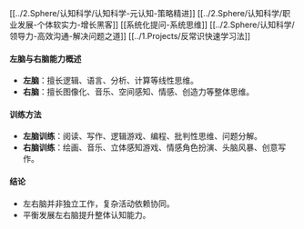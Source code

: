 
[[../2.Sphere/认知科学/认知科学-元认知-策略精进]] 
[[../2.Sphere/认知科学/职业发展-个体软实力-增长黑客]]
[[系统化提问-系统思维]]
[[../2.Sphere/认知科学/领导力-高效沟通-解决问题之道]]
[[../1.Projects/反常识快速学习法]]


#### 左脑与右脑能力概述
- **左脑**：擅长逻辑、语言、分析、计算等线性思维。
- **右脑**：擅长图像化、音乐、空间感知、情感、创造力等整体思维。

#### 训练方法
- **左脑训练**：阅读、写作、逻辑游戏、编程、批判性思维、问题分解。
- **右脑训练**：绘画、音乐、立体感知游戏、情感角色扮演、头脑风暴、创意写作。

#### 结论
- 左右脑并非独立工作，复杂活动依赖协同。
- 平衡发展左右脑提升整体认知能力。

